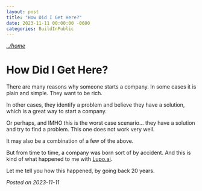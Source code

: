 ```yaml
---
layout: post
title: "How Did I Get Here?"
date: 2023-11-11 00:00:00 -0600
categories: BuildInPublic
---
```


_[../home](./../../README.md)_
# How Did I Get Here?
There are many reasons why someone starts a company. In some cases it is plain and simple. They want to be rich. 

In other cases, they identify a problem and believe they have a solution, which is a great way to start a company. 

Or perhaps, and IMHO this is the worst case scenario... they have a solution and try to find a problem. This one does not work very well.

It may also be a combination of a few of the above.

But from time to time, a company was born sort of by accident. And this is kind of what happened to me with [Lupo.ai](https://lupo.ai).

Let me tell you how this happened, by going back 20 years.


_Posted on 2023-11-11_
